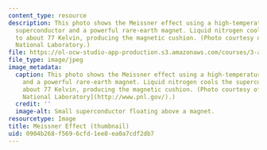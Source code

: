 ```yaml
---
content_type: resource
description: This photo shows the Meissner effect using a high-temperature ceramic
  superconductor and a powerful rare-earth magnet. Liquid nitrogen cools the superconductor
  to about 77 Kelvin, producing the magnetic cushion. (Photo courtesy of Pacific Northwest
  National Laboratory.)
file: https://ol-ocw-studio-app-production.s3.amazonaws.com/courses/3-a08-attraction-and-repulsion-the-magic-of-magnets-fall-2005/0904b268f5696cfd1ee8ea0a7cdf2db7_3-a08f05-th.jpg
file_type: image/jpeg
image_metadata:
  caption: This photo shows the Meissner effect using a high-temperature ceramic superconductor
    and a powerful rare-earth magnet. Liquid nitrogen cools the superconductor to
    about 77 Kelvin, producing the magnetic cushion. (Photo courtesy of [Pacific Northwest
    National Laboratory](http://www.pnl.gov/).)
  credit: ''
  image-alt: Small superconductor floating above a magnet.
resourcetype: Image
title: Meissner Effect (thumbnail)
uid: 0904b268-f569-6cfd-1ee8-ea0a7cdf2db7
---
```

